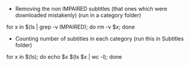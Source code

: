 - Removing the non IMPAIRED subtitles (that ones which were downloaded mistakenly) (run in a category folder)

for x in $(ls | grep -v IMPAIRED); do rm -v $x; done

- Counting number of subtitles in each category (run this in Subtitles folder)

for x in $(ls); do echo $x $(ls $x | wc -l); done
